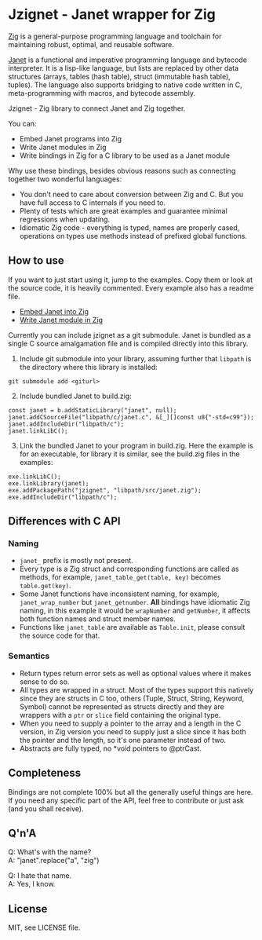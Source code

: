 # Jzignet - Janet wrapper for Zig

[Zig](https://ziglang.org/) is a general-purpose programming language and
toolchain for maintaining robust, optimal, and reusable software.

[Janet](https://janet-lang.org/) is a functional and imperative programming
language and bytecode interpreter. It is a lisp-like language, but lists are
replaced by other data structures (arrays, tables (hash table), struct
(immutable hash table), tuples). The language also supports bridging to native
code written in C, meta-programming with macros, and bytecode assembly.

Jzignet - Zig library to connect Janet and Zig together.

You can:
* Embed Janet programs into Zig
* Write Janet modules in Zig
* Write bindings in Zig for a C library to be used as a Janet module

Why use these bindings, besides obvious reasons such as connecting together two
wonderful languages:
* You don't need to care about conversion between Zig and C. But you have full
  access to C internals if you need to.
* Plenty of tests which are great examples and guarantee minimal regressions
  when updating.
* Idiomatic Zig code - everything is typed, names are properly cased,
  operations on types use methods instead of prefixed global functions.

## How to use

If you want to just start using it, jump to the examples. Copy them or look
at the source code, it is heavily commented. Every example also has a readme
file.

* [Embed Janet into Zig](examples/embed_janet)
* [Write Janet module in Zig](examples/zig_module)

Currently you can include jzignet as a git submodule. Janet is bundled as
a single C source amalgamation file and is compiled directly into this
library.

1. Include git submodule into your library, assuming further that `libpath` is
   the directory where this library is installed:
```shell
git submodule add <giturl>
```

2. Include bundled Janet to build.zig:
```zig
const janet = b.addStaticLibrary("janet", null);
janet.addCSourceFile("libpath/c/janet.c", &[_][]const u8{"-std=c99"});
janet.addIncludeDir("libpath/c");
janet.linkLibC();
```

3. Link the bundled Janet to your program in build.zig. Here the example is
   for an executable, for library it is similar, see the build.zig files
   in the examples:
```zig
exe.linkLibC();
exe.linkLibrary(janet);
exe.addPackagePath("jzignet", "libpath/src/janet.zig");
exe.addIncludeDir("libpath/c");
```

## Differences with C API

### Naming
* `janet_` prefix is mostly not present.
* Every type is a Zig struct and corresponding functions are called as
  methods, for example, `janet_table_get(table, key)` becomes `table.get(key)`.
* Some Janet functions have inconsistent naming, for example, `janet_wrap_number`
  but `janet_getnumber`. **All** bindings have idiomatic Zig naming, in this
  example it would be `wrapNumber` and `getNumber`, it affects both function
  names and struct member names.
* Functions like `janet_table` are available as `Table.init`, please consult
  the source code for that.

### Semantics
* Return types return error sets as well as optional values where it makes
  sense to do so.
* All types are wrapped in a struct. Most of the types support this natively
  since they are structs in C too, others (Tuple, Struct, String, Keyword,
  Symbol) cannot be represented as structs directly and they are wrappers
  with a `ptr` or `slice` field containing the original type.
* When you need to supply a pointer to the array and a length in the C version,
  in Zig version you need to supply just a slice since it has both the pointer
  and the length, so it's one parameter instead of two.
* Abstracts are fully typed, no *void pointers to @ptrCast.

## Completeness

Bindings are not complete 100% but all the generally useful things are here.
If you need any specific part of the API, feel free to contribute or just
ask (and you shall receive).

## Q'n'A

Q: What's with the name?  
A: "janet".replace("a", "zig")

Q: I hate that name.  
A: Yes, I know.

## License

MIT, see LICENSE file.
